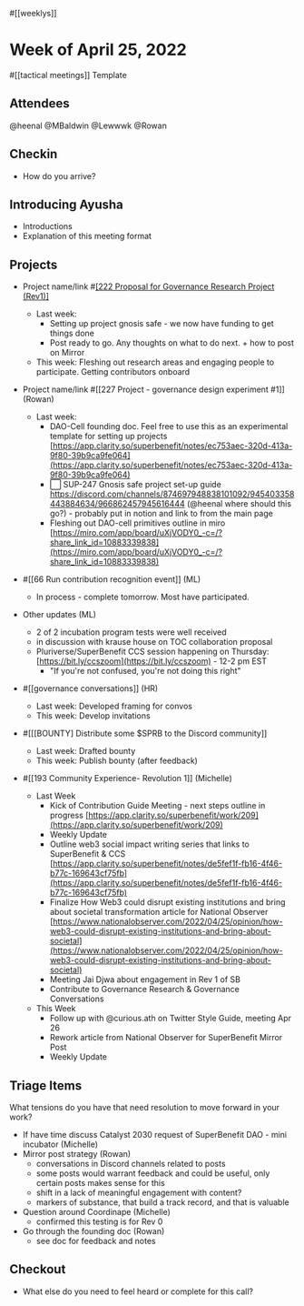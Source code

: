 #[[weeklys]] 
# Week of April 25, 2022
#[[tactical meetings]] Template

## Attendees
@heenal @MBaldwin @Lewwwk @Rowan  
## Checkin
- How do you arrive?

## Introducing Ayusha
- Introductions
- Explanation of this meeting format

## Projects
- Project name/link #[[222 Proposal for Governance Research Project (Rev1)]](Rowan)
	- Last week: 
		- Setting up project gnosis safe - we now have funding to get things done
		- Post ready to go. Any thoughts on what to do next. + how to post on Mirror
	- This week: Fleshing out research areas and engaging people to participate. Getting contributors onboard  
- Project name/link  #[[227 Project - governance design experiment #1]] (Rowan) 
	- Last week: 
		-  DAO-Cell founding doc. Feel free to use this as an experimental template for setting up projects [https://app.clarity.so/superbenefit/notes/ec753aec-320d-413a-9f80-39b9ca9fe064](https://app.clarity.so/superbenefit/notes/ec753aec-320d-413a-9f80-39b9ca9fe064) 
		- ⬜️ SUP-247 Gnosis safe project set-up guide https://discord.com/channels/874697948838101092/945403358443884634/966862457945616444 (@heenal where should this go?) - probably put in notion and link to from the main page 
		- Fleshing out DAO-cell primitives outline in miro [https://miro.com/app/board/uXjVODY0_-c=/?share_link_id=10883339838](https://miro.com/app/board/uXjVODY0_-c=/?share_link_id=10883339838) 
- #[[66 Run contribution recognition event]] (ML)

	- In process - complete tomorrow. Most have participated.
- Other updates (ML)

	- 2 of 2 incubation program tests were well received
	- in discussion with krause house on TOC collaboration proposal
	- Pluriverse/SuperBenefit CCS session happening on Thursday: [https://bit.ly/ccszoom](https://bit.ly/ccszoom) - 12-2 pm EST
		- "If you're not confused, you're not doing this right"
- #[[governance conversations]] (HR)
	- Last week: Developed framing for convos
	- This week: Develop invitations
- #[[[BOUNTY] Distribute some $SPRB to the Discord community]] 
	- Last week: Drafted bounty
	- This week: Publish bounty (after feedback)
- #[[193 Community Experience- Revolution 1]] (Michelle)
	- Last Week
		- Kick of Contribution Guide Meeting - next steps outline in progress [https://app.clarity.so/superbenefit/work/209](https://app.clarity.so/superbenefit/work/209) 
		- Weekly Update
		- Outline web3 social impact writing series that links to SuperBenefit & CCS [https://app.clarity.so/superbenefit/notes/de5fef1f-fb16-4f46-b77c-169643cf75fb](https://app.clarity.so/superbenefit/notes/de5fef1f-fb16-4f46-b77c-169643cf75fb) 
		- Finalize How Web3 could disrupt existing institutions and bring about societal transformation article for National Observer [https://www.nationalobserver.com/2022/04/25/opinion/how-web3-could-disrupt-existing-institutions-and-bring-about-societal](https://www.nationalobserver.com/2022/04/25/opinion/how-web3-could-disrupt-existing-institutions-and-bring-about-societal) 
		- Meeting Jai Djwa about engagement in Rev 1 of SB
		- Contribute to Governance Research & Governance Conversations
	- This Week
		- Follow up with @curious.ath on Twitter Style Guide, meeting Apr 26
		- Rework article from National Observer for SuperBenefit Mirror Post
		- Weekly Update

## Triage Items
What tensions do you have that need resolution to move forward in your work?
- If have time discuss Catalyst 2030 request of SuperBenefit DAO - mini incubator (Michelle)
- Mirror post strategy (Rowan)
	- conversations in Discord channels related to posts
	- some posts would warrant feedback and could be useful, only certain posts makes sense for this
	- shift in a lack of meaningful engagement with content?
	- markers of substance, that build a track record, and that is valuable
- Question around Coordinape (Michelle)
	- confirmed this testing is for Rev 0
- Go through the founding doc (Rowan)
	- see doc for feedback and notes

## Checkout
- What else do you need to feel heard or complete for this call?
